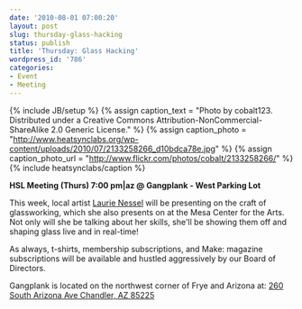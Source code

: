 ```yaml
---
date: '2010-08-01 07:00:20'
layout: post
slug: thursday-glass-hacking
status: publish
title: 'Thursday: Glass Hacking'
wordpress_id: '786'
categories:
- Event
- Meeting
---
```


{% include JB/setup %}
{% assign caption_text = "Photo by cobalt123.  Distributed under a Creative Commons Attribution-NonCommercial-ShareAlike 2.0 Generic License." %}
{% assign caption_photo = "http://www.heatsynclabs.org/wp-content/uploads/2010/07/2133258266_d10bdca78e.jpg" %}
{% assign caption_photo_url = "http://www.flickr.com/photos/cobalt/2133258266/" %}
{% include heatsynclabs/caption %}

**HSL Meeting (Thurs) 7:00 pm|az @ Gangplank - West Parking Lot**

This week, local artist [Laurie Nessel](http://www.laurienessel.com/) will be presenting on the craft of glassworking, which she also presents on at the Mesa Center for the Arts.  Not only will she be talking about her skills, she'll be showing them off and shaping glass live and in real-time!

As always, t-shirts, membership subscriptions, and Make: magazine subscriptions will be available and hustled aggressively by our Board of Directors.

Gangplank is located on the northwest corner of Frye and Arizona at:
[260 South Arizona Ave
Chandler, AZ 85225](http://maps.google.com/maps?f=q&source=s_q&hl=en&geocode=&q=260+south+arizona+avenue+chandler+az&sll=33.30078,-111.840713&sspn=0.008035,0.010021&ie=UTF8&hq=&hnear=260+S+Arizona+Ave,+Chandler,+Maricopa,+Arizona+85225&ll=33.299615,-111.841915&spn=0.008035,0.010021&z=16)
